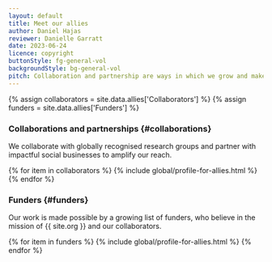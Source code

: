 ```yaml
---
layout: default
title: Meet our allies
author: Daniel Hajas
reviewer: Danielle Garratt
date: 2023-06-24
licence: copyright
buttonStyle: fg-general-vol
backgroundStyle: bg-general-vol
pitch: Collaboration and partnership are ways in which we grow and make global impact.
---
```


{% assign collaborators = site.data.allies['Collaborators'] %}
{% assign funders = site.data.allies['Funders'] %}

### Collaborations and partnerships {#collaborations}

We collaborate with globally recognised research groups and partner with impactful social businesses to amplify our reach.

<div class="container mt-5">
<div class="row">
{% for item in collaborators %}
{% include global/profile-for-allies.html %}
{% endfor %}
</div>
</div>

### Funders {#funders}

Our work is made possible by a growing list of funders, who believe in the mission of {{ site.org }} and our collaborators.

<div class="container mt-5">
<div class="row">
{% for item in funders %}
{% include global/profile-for-allies.html %}
{% endfor %}
</div>
</div>